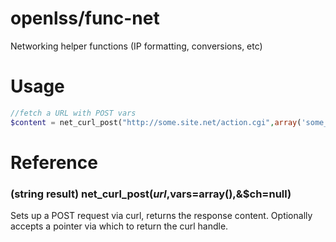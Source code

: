 openlss/func-net
====

Networking helper functions (IP formatting, conversions, etc)

Usage
====

```php
//fetch a URL with POST vars
$content = net_curl_post("http://some.site.net/action.cgi",array('some_var'=>'value'));
```

Reference
====

### (string result) net_curl_post($url,$vars=array(),&$ch=null)
Sets up a POST request via curl, returns the response content.
Optionally accepts a pointer via which to return the curl handle.
